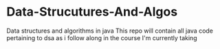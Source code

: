 # Data-Strucutures-And-Algos
Data structures and algorithms in java
This repo will contain all java code pertaining to dsa as i follow along in the course I'm currently taking
